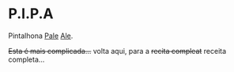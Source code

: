 # P.I.P.A
Pintalhona [Pale](https://en.wikipedia.org/wiki/Pale) [Ale](https://en.wikipedia.org/wiki/Ale).

~~Esta é mais complicada...~~
volta aqui, para a ~~recita compleat~~ receita completa...
